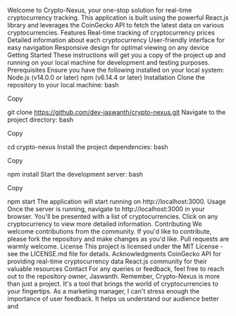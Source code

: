 Welcome to Crypto-Nexus, your one-stop solution for real-time cryptocurrency tracking. This application is built using the powerful React.js library and leverages the CoinGecko API to fetch the latest data on various cryptocurrencies.
Features
Real-time tracking of cryptocurrency prices
Detailed information about each cryptocurrency
User-friendly interface for easy navigation
Responsive design for optimal viewing on any device
Getting Started
These instructions will get you a copy of the project up and running on your local machine for development and testing purposes.
Prerequisites
Ensure you have the following installed on your local system:
Node.js (v14.0.0 or later)
npm (v6.14.4 or later)
Installation
Clone the repository to your local machine:
bash

Copy

git clone https://github.com/dev-jaswanth/crypto-nexus.git
Navigate to the project directory:
bash

Copy

cd crypto-nexus
Install the project dependencies:
bash

Copy

npm install
Start the development server:
bash

Copy

npm start
The application will start running on http://localhost:3000.
Usage
Once the server is running, navigate to http://localhost:3000 in your browser. You'll be presented with a list of cryptocurrencies. Click on any cryptocurrency to view more detailed information.
Contributing
We welcome contributions from the community. If you'd like to contribute, please fork the repository and make changes as you'd like. Pull requests are warmly welcome.
License
This project is licensed under the MIT License - see the LICENSE.md file for details.
Acknowledgments
CoinGecko API for providing real-time cryptocurrency data
React.js community for their valuable resources
Contact
For any queries or feedback, feel free to reach out to the repository owner, Jaswanth.
Remember, Crypto-Nexus is more than just a project. It's a tool that brings the world of cryptocurrencies to your fingertips. As a marketing manager, I can't stress enough the importance of user feedback. It helps us understand our audience better and 
